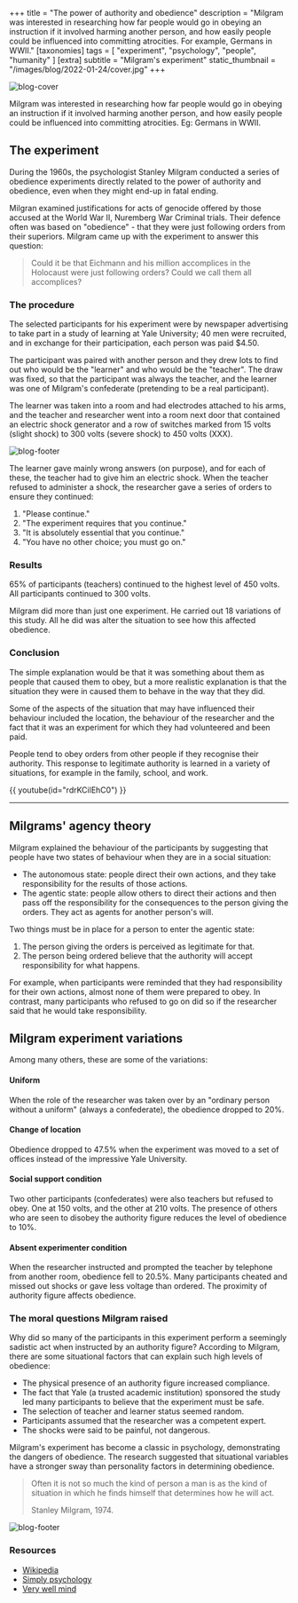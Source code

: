+++
title = "The power of authority and obedience"
description = "Milgram was interested in researching how far people would go in obeying an instruction if it involved harming another person, and how easily people could be influenced into committing atrocities. For example, Germans in WWII."
[taxonomies]
tags = [ "experiment", "psychology", "people", "humanity" ]
[extra]
subtitle = "Milgram's experiment"
static_thumbnail = "/images/blog/2022-01-24/cover.jpg"
+++

![blog-cover](/images/blog/2022-01-24/cover.jpg)

Milgram was interested in researching how far people would go in obeying an instruction if it involved harming another
person, and how easily people could be influenced into committing atrocities. Eg: Germans in WWII.

<!-- more -->

## The experiment

During the 1960s, the psychologist Stanley Milgram conducted a series of obedience experiments directly related to the
power of authority and obedience, even when they might end-up in fatal ending.

Milgran examined justifications for acts of genocide offered by those accused at the World War II, Nuremberg War
Criminal trials. Their defence often was based on "obedience" - that they were just following orders from their
superiors. Milgram came up with the experiment to answer this question:

> Could it be that Eichmann and his million accomplices in the Holocaust were just following orders?
> Could we call them all accomplices?

### The procedure

The selected participants for his experiment were by newspaper advertising to take part in a study of learning at Yale
University; 40 men were recruited, and in exchange for their participation, each person was paid $4.50.

The participant was paired with another person and they drew lots to find out who would be the "learner" and who would
be the "teacher". The draw was fixed, so that the participant was always the teacher, and the learner was one of
Milgram's confederate (pretending to be a real participant).

The learner was taken into a room and had electrodes attached to his arms, and the teacher and researcher went into a
room next door that contained an electric shock generator and a row of switches marked from 15 volts (slight shock) to
300 volts (severe shock) to 450 volts (XXX).

![blog-footer](/images/blog/2022-01-24/video-fragment.jpg)

The learner gave mainly wrong answers (on purpose), and for each of these, the teacher had to give him an electric
shock. When the teacher refused to administer a shock, the researcher gave a series of orders to ensure they continued:

1. "Please continue."
2. "The experiment requires that you continue."
3. "It is absolutely essential that you continue."
4. "You have no other choice; you must go on."

### Results

65% of participants (teachers) continued to the highest level of 450 volts. All participants continued to 300 volts.

Milgram did more than just one experiment. He carried out 18 variations of this study. All he did was alter the
situation to see how this affected obedience.

### Conclusion

The simple explanation would be that it was something about them as people that caused them to obey, but a more
realistic explanation is that the situation they were in caused them to behave in the way that they did.

Some of the aspects of the situation that may have influenced their behaviour included the location, the behaviour of
the researcher and the fact that it was an experiment for which they had volunteered and been paid.

People tend to obey orders from other people if they recognise their authority. This response to legitimate authority is
learned in a variety of situations, for example in the family, school, and work.

{{ youtube(id="rdrKCilEhC0") }}

---

## Milgrams' agency theory

Milgram explained the behaviour of the participants by suggesting that people have two states of behaviour when they are
in a social situation:

- The autonomous state: people direct their own actions, and they take responsibility for the results of those actions.
- The agentic state: people allow others to direct their actions and then pass off the responsibility for the
  consequences to the person giving the orders. They act as agents for another person's will.

Two things must be in place for a person to enter the agentic state:

1. The person giving the orders is perceived as legitimate for that.
2. The person being ordered believe that the authority will accept responsibility for what happens.

For example, when participants were reminded that they had responsibility for their own actions, almost none of them
were prepared to obey. In contrast, many participants who refused to go on did so if the researcher said that he would
take responsibility.

## Milgram experiment variations

Among many others, these are some of the variations:

#### Uniform

When the role of the researcher was taken over by an "ordinary person without a uniform" (always a confederate), the
obedience dropped to 20%.

#### Change of location

Obedience dropped to 47.5% when the experiment was moved to a set of offices instead of the impressive Yale University.

#### Social support condition

Two other participants (confederates) were also teachers but refused to obey. One at 150 volts, and the other at 210
volts. The presence of others who are seen to disobey the authority figure reduces the level of obedience to 10%.

#### Absent experimenter condition

When the researcher instructed and prompted the teacher by telephone from another room, obedience fell to 20.5%. Many
participants cheated and missed out shocks or gave less voltage than ordered. The proximity of authority figure affects
obedience.

### The moral questions Milgram raised

Why did so many of the participants in this experiment perform a seemingly sadistic act when instructed by an authority
figure? According to Milgram, there are some situational factors that can explain such high levels of obedience:

- The physical presence of an authority figure increased compliance.
- The fact that Yale (a trusted academic institution) sponsored the study led many participants to believe that the
  experiment must be safe.
- The selection of teacher and learner status seemed random.
- Participants assumed that the researcher was a competent expert.
- The shocks were said to be painful, not dangerous.

Milgram's experiment has become a classic in psychology, demonstrating the dangers of obedience. The research suggested
that situational variables have a stronger sway than personality factors in determining obedience.

> Often it is not so much the kind of person a man is as the kind of situation in which he finds himself that determines how he will act.
>
> Stanley Milgram, 1974.

![blog-footer](/images/blog/2022-01-24/footer.jpg)

### Resources

- [Wikipedia](https://en.wikipedia.org/wiki/Milgram_experiment)
- [Simply psychology](https://www.simplypsychology.org/milgram.html)
- [Very well mind](https://www.verywellmind.com/the-milgram-obedience-experiment-2795243)
